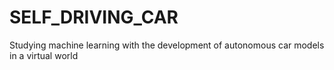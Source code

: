 # SELF_DRIVING_CAR
Studying machine learning with the development of autonomous car models in a virtual world
